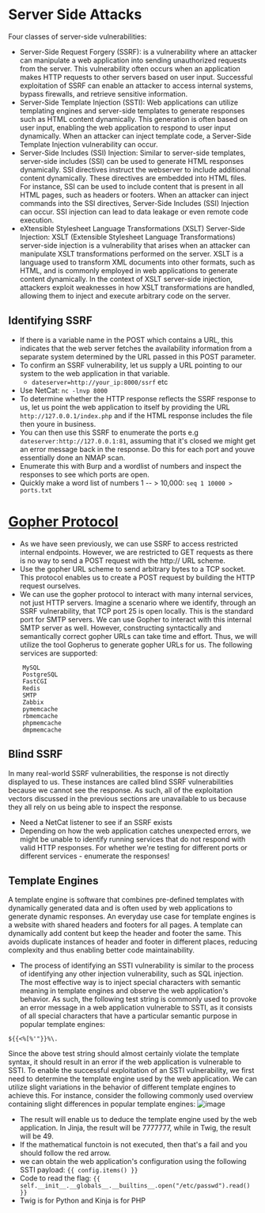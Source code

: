 # Server Side Attacks
Four classes of server-side vulnerabilities:
- Server-Side Request Forgery (SSRF): is a vulnerability where an attacker can manipulate a web application into sending unauthorized requests from the server. This vulnerability often occurs when an application makes HTTP requests to other servers based on user input. Successful exploitation of SSRF can enable an attacker to access internal systems, bypass firewalls, and retrieve sensitive information.
- Server-Side Template Injection (SSTI): Web applications can utilize templating engines and server-side templates to generate responses such as HTML content dynamically. This generation is often based on user input, enabling the web application to respond to user input dynamically. When an attacker can inject template code, a Server-Side Template Injection vulnerability can occur. 
- Server-Side Includes (SSI) Injection: Similar to server-side templates, server-side includes (SSI) can be used to generate HTML responses dynamically. SSI directives instruct the webserver to include additional content dynamically. These directives are embedded into HTML files. For instance, SSI can be used to include content that is present in all HTML pages, such as headers or footers. When an attacker can inject commands into the SSI directives, Server-Side Includes (SSI) Injection can occur. SSI injection can lead to data leakage or even remote code execution.
- eXtensible Stylesheet Language Transformations (XSLT) Server-Side Injection: XSLT (Extensible Stylesheet Language Transformations) server-side injection is a vulnerability that arises when an attacker can manipulate XSLT transformations performed on the server. XSLT is a language used to transform XML documents into other formats, such as HTML, and is commonly employed in web applications to generate content dynamically. In the context of XSLT server-side injection, attackers exploit weaknesses in how XSLT transformations are handled, allowing them to inject and execute arbitrary code on the server.

## Identifying SSRF
- If there is a variable name in the POST which contains a URL, this indicates that the web server fetches the availability information from a separate system determined by the URL passed in this POST parameter.
- To confirm an SSRF vulnerability, let us supply a URL pointing to our system to the web application in that variable.
  - `dateserver=http://your_ip:8000/ssrf` etc 
- Use NetCat: `nc -lnvp 8000`
- To determine whether the HTTP response reflects the SSRF response to us, let us point the web application to itself by providing the URL `http://127.0.0.1/index.php` and if the HTML response includes the file then youre in business.
- You can then use this SSRF to enumerate the ports e.g `dateserver:http://127.0.0.1:81`, assuming that it's closed we might get an error message back in the response. Do this for each port and youve essentially done an NMAP scan.
- Enumerate this with Burp and a wordlist of numbers and inspect the responses to see which ports are open.
- Quickly make a word list of numbers 1 -- > 10,000: `seq 1 10000 > ports.txt`

# [Gopher Protocol](https://github.com/tarunkant/Gopherus)
- As we have seen previously, we can use SSRF to access restricted internal endpoints. However, we are restricted to GET requests as there is no way to send a POST request with the http:// URL scheme. 
- Use the gopher URL scheme to send arbitrary bytes to a TCP socket. This protocol enables us to create a POST request by building the HTTP request ourselves.
- We can use the gopher protocol to interact with many internal services, not just HTTP servers. Imagine a scenario where we identify, through an SSRF vulnerability, that TCP port 25 is open locally. This is the standard port for SMTP servers. We can use Gopher to interact with this internal SMTP server as well. However, constructing syntactically and semantically correct gopher URLs can take time and effort. Thus, we will utilize the tool Gopherus to generate gopher URLs for us. The following services are supported:
```
    MySQL
    PostgreSQL
    FastCGI
    Redis
    SMTP
    Zabbix
    pymemcache
    rbmemcache
    phpmemcache
    dmpmemcache
```
## Blind SSRF
In many real-world SSRF vulnerabilities, the response is not directly displayed to us. These instances are called blind SSRF vulnerabilities because we cannot see the response. As such, all of the exploitation vectors discussed in the previous sections are unavailable to us because they all rely on us being able to inspect the response. 
- Need a NetCat listener to see if an SSRF exists
- Depending on how the web application catches unexpected errors, we might be unable to identify running services that do not respond with valid HTTP responses. For whether we're testing for different ports or different services - enumerate the responses!

## Template Engines
A template engine is software that combines pre-defined templates with dynamically generated data and is often used by web applications to generate dynamic responses. An everyday use case for template engines is a website with shared headers and footers for all pages. A template can dynamically add content but keep the header and footer the same. This avoids duplicate instances of header and footer in different places, reducing complexity and thus enabling better code maintainability. 
- The process of identifying an SSTI vulnerability is similar to the process of identifying any other injection vulnerability, such as SQL injection. The most effective way is to inject special characters with semantic meaning in template engines and observe the web application's behavior. As such, the following test string is commonly used to provoke an error message in a web application vulnerable to SSTI, as it consists of all special characters that have a particular semantic purpose in popular template engines:

`${{<%[%'"}}%\.`

Since the above test string should almost certainly violate the template syntax, it should result in an error if the web application is vulnerable to SSTI.
To enable the successful exploitation of an SSTI vulnerability, we first need to determine the template engine used by the web application. We can utilize slight variations in the behavior of different template engines to achieve this. For instance, consider the following commonly used overview containing slight differences in popular template engines:
![image](https://github.com/user-attachments/assets/e6753a74-123c-4495-ae58-792a5b4ebc3f)
- The result will enable us to deduce the template engine used by the web application. In Jinja, the result will be 7777777, while in Twig, the result will be 49.
- If the mathematical functoin is not executed, then that's a fail and you should follow the red arrow.
- we can obtain the web application's configuration using the following SSTI payload: `{{ config.items() }}`
- Code to read the flag: `{{ self.__init__.__globals__.__builtins__.open("/etc/passwd").read() }}`
- Twig is for Python and Kinja is for PHP



